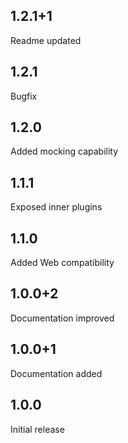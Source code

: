 ## 1.2.1+1
Readme updated
## 1.2.1
Bugfix
## 1.2.0
Added mocking capability
## 1.1.1
Exposed inner plugins
## 1.1.0
Added Web compatibility
## 1.0.0+2
Documentation improved
## 1.0.0+1
Documentation added
## 1.0.0
Initial release